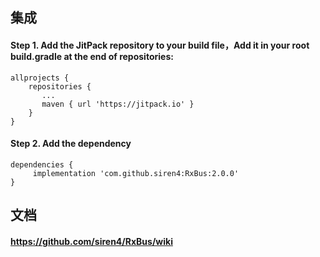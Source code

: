 ## 集成
#### Step 1. Add the JitPack repository to your build file，Add it in your root build.gradle at the end of repositories:
   ```
   allprojects {
       repositories {
          ...
          maven { url 'https://jitpack.io' }
       }
   }
   ```
#### Step 2. Add the dependency
  ```
  dependencies {
       implementation 'com.github.siren4:RxBus:2.0.0'
  }
  ```
## 文档
#### https://github.com/siren4/RxBus/wiki